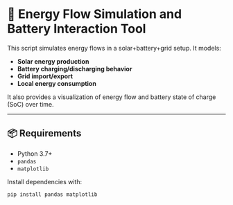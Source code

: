 # 🔋 Energy Flow Simulation and Battery Interaction Tool

This script simulates energy flows in a solar+battery+grid setup. It models:
- **Solar energy production**
- **Battery charging/discharging behavior**
- **Grid import/export**
- **Local energy consumption**
  
It also provides a visualization of energy flow and battery state of charge (SoC) over time.

---

## 📦 Requirements

- Python 3.7+
- `pandas`
- `matplotlib`

Install dependencies with:

```bash
pip install pandas matplotlib

